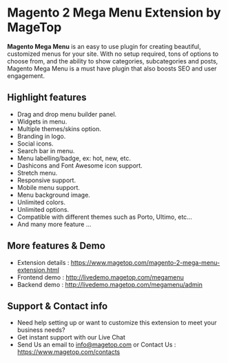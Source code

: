 # Magento 2 Mega Menu Extension by MageTop

**Magento Mega Menu** is an easy to use plugin for creating beautiful, customized menus for your site. With no setup required, tons of options to choose from, and the ability to show categories, subcategories and posts, Magento Mega Menu is a must have plugin that also boosts SEO and user engagement.

## Highlight features

- Drag and drop menu builder panel.
- Widgets in menu.
- Multiple themes/skins option.
- Branding in logo.
- Social icons.
- Search bar in menu.
- Menu labelling/badge, ex: hot, new, etc.
- Dashicons and Font Awesome icon support.
- Stretch menu.
- Responsive support.
- Mobile menu support.
- Menu background image.
- Unlimited colors.
- Unlimited options.
- Compatible with different themes such as Porto, Ultimo, etc...
- And many more feature ...

## More features & Demo

- Extension details : https://www.magetop.com/magento-2-mega-menu-extension.html
- Frontend demo : http://livedemo.magetop.com/megamenu
- Backend demo : http://livedemo.magetop.com/megamenu/admin

## Support & Contact info

- Need help setting up or want to customize this extension to meet your business needs? 
- Get instant support with our Live Chat
- Send Us an email to info@magetop.com or Contact Us : https://www.magetop.com/contacts
